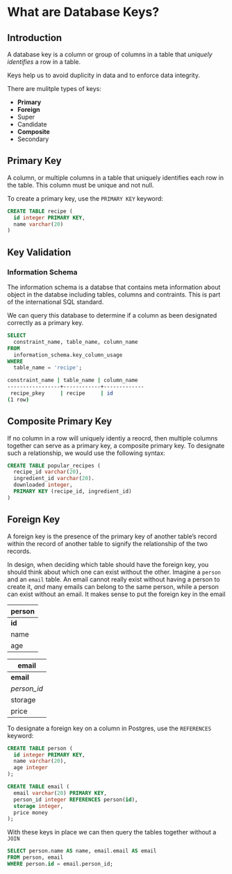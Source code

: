 # What are Database Keys?

## Introduction

A database key is a column or group of columns in a table that *uniquely identifies* a row in a table.

Keys help us to avoid duplicity in data and to enforce data integrity.

There are mulitple types of keys:

- **Primary**
- **Foreign**
- Super
- Candidate
- **Composite**
- Secondary

## Primary Key

A column, or multiple columns in a table that uniquely identifies each row in the table. This column must be unique and not null.

To create a primary key, use the `PRIMARY KEY` keyword:

```sql
CREATE TABLE recipe (
  id integer PRIMARY KEY, 
  name varchar(20)
)
```

## Key Validation

### Information Schema

The information schema is a databse that contains meta information about object in the databse including tables, columns and contraints. This is part of the international SQL standard.

We can query this database to determine if a column as been designated correctly as a primary key.

```sql
SELECT 
  constraint_name, table_name, column_name
FROM 
  information_schema.key_column_usage
WHERE 
  table_name = 'recipe';
```

```bash
constraint_name | table_name | column_name 
-----------------+------------+-------------
 recipe_pkey     | recipe     | id
(1 row)
```

## Composite Primary Key

If no column in a row will uniquely identiy a reocrd, then multiple columns together can serve as a primary key, a composite primary key. To designate such a relationship, we would use the following syntax:

```sql
CREATE TABLE popular_recipes (
  recipe_id varchar(20), 
  ingredient_id varchar(20).
  downloaded integer,
  PRIMARY KEY (recipe_id, ingredient_id)
)
```

## Foreign Key

A foreign key is the presence of the primary key of another table’s record within the record of another table to signify the relationship of the two records.

In design, when deciding which table should have the foreign key, you should think about which one can exist without the other. Imagine a `person` and an `email` table. An email cannot really exist without having a person to create it, *and* many emails can belong to the same person, while a person can exist without an email. It makes sense to put the foreign key in the email

| person |
| ------ |
| **id** |
| name   |
| age    |

| email       |
| ----------- |
| **email**   |
| *person_id* |
| storage     |
| price       |

To designate a foreign key on a column in Postgres, use the `REFERENCES` keyword:

```sql
CREATE TABLE person (
  id integer PRIMARY KEY,
  name varchar(20),
  age integer
);

CREATE TABLE email (
  email varchar(20) PRIMARY KEY,
  person_id integer REFERENCES person(id),
  storage integer,
  price money
);
```

With these keys in place we can then query the tables together without a `JOIN`

```sql
SELECT person.name AS name, email.email AS email
FROM person, email
WHERE person.id = email.person_id;
```

